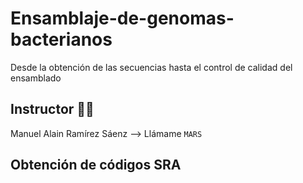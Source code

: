 # Ensamblaje-de-genomas-bacterianos
Desde la obtención de las secuencias hasta el control de calidad del ensamblado


## Instructor 👨‍🏫  
Manuel Alain Ramírez Sáenz --> Llámame `MARS`

## Obtención de códigos SRA
